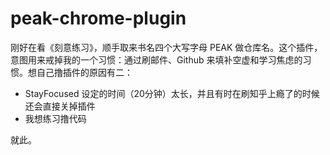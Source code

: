 # peak-chrome-plugin

刚好在看《刻意练习》，顺手取来书名四个大写字母 PEAK 做仓库名。这个插件，意图用来戒掉我的一个习惯：通过刷邮件、Github 来填补空虚和学习焦虑的习惯。想自己撸插件的原因有二：

* StayFocused 设定的时间（20分钟）太长，并且有时在刷知乎上瘾了的时候还会直接关掉插件
* 我想练习撸代码

就此。
